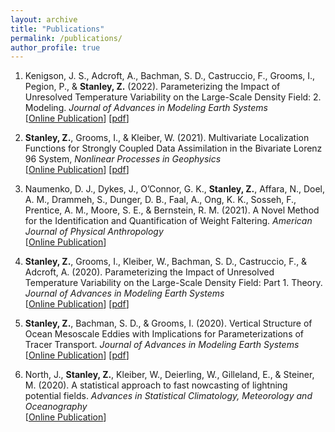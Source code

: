 ```yaml
---
layout: archive
title: "Publications"
permalink: /publications/
author_profile: true
---
```



1. Kenigson, J. S., Adcroft, A., Bachman, S. D., Castruccio, F., Grooms, I., Pegion, P., &amp; **Stanley, Z.** (2022).
Parameterizing the Impact of Unresolved Temperature Variability on the Large-Scale Density Field: 2. Modeling.
*Journal of Advances in Modeling Earth Systems*\
[[Online Publication](https://doi.org/10.1029/2021MS002844)]
[<a href="http://zcstanley.github.io/files/2022KenigsonParameterizing.pdf" target="_blank">pdf</a>]


2. **Stanley, Z.**, Grooms, I., &amp; Kleiber, W. (2021). Multivariate Localization Functions for Strongly Coupled Data Assimilation
in the Bivariate Lorenz 96 System, *Nonlinear Processes in Geophysics*\
[[Online Publication](https://doi.org/10.5194/npg-28-565-2021)]
[<a href="http://zcstanley.github.io/files/2021StanleyMultivariate.pdf" target="_blank">pdf</a>]


3. Naumenko, D. J., Dykes, J., O’Connor, G. K., **Stanley, Z.**, Affara, N., Doel, A. M., Drammeh, S., Dunger, D. B.,
Faal, A., Ong, K. K., Sosseh, F., Prentice, A. M., Moore, S. E., &amp; Bernstein, R. M. (2021). A Novel Method for the
Identification and Quantification of Weight Faltering. *American Journal of Physical Anthropology*\
[[Online Publication](https://doi.org/10.1002/ajpa.24217)]


4. **Stanley, Z.**, Grooms, I., Kleiber, W., Bachman, S. D., Castruccio, F., &amp; Adcroft, A. (2020). Parameterizing the
Impact of Unresolved Temperature Variability on the Large-Scale Density Field: Part 1. Theory. *Journal of
Advances in Modeling Earth Systems*\
[[Online Publication](https://doi.org/10.1029/2020MS002185)]
[<a href="http://zcstanley.github.io/files/2020StanleyParameterizing.pdf" target="_blank">pdf</a>]


5. **Stanley, Z.**, Bachman, S. D., &amp;  Grooms, I. (2020). Vertical Structure of Ocean Mesoscale Eddies with Implications
for Parameterizations of Tracer Transport. *Journal of Advances in Modeling Earth Systems*\
[[Online Publication](https://doi.org/10.1029/2020MS002151)]
[<a href="http://zcstanley.github.io/files/2020StanleyVertical.pdf" target="_blank">pdf</a>]


6. North, J., **Stanley, Z.**, Kleiber, W., Deierling, W., Gilleland, E., &amp; Steiner, M. (2020). A statistical approach to fast
nowcasting of lightning potential fields. *Advances in Statistical Climatology, Meteorology and Oceanography*\
[[Online Publication](https://doi.org/10.5194/ascmo-6-79-2020)]



